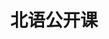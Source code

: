 ---
description: 北京语言大学公开课。国内高校有这个勇气的要支持下。
layout: post
results:
- primaryGenreName: Education
  version: '1.0'
  artworkUrl100: http://a492.phobos.apple.com/us/r30/Purple/v4/08/82/48/0882483a-b3e4-4a1a-fe38-2dd062d5082f/mzl.ycolzndm.png
  trackViewUrl: https://itunes.apple.com/cn/app/bei-yu-gong-kai-ke/id739655243?mt=8&uo=4
  artworkUrl60: http://a1441.phobos.apple.com/us/r30/Purple4/v4/ab/17/a3/ab17a34a-88c1-e03c-37d6-5d756fff3e29/72x72.png
  userRatingCountForCurrentVersion: 1
  sellerName: Beijing Beiyuda Educational Technologies Co., Ltd.
  supportedDevices:
  - iPadFourthGen
  - iPadMini
  - iPad2Wifi
  - iPadThirdGen
  - iPad23G
  - iPadMini4G
  - iPadFourthGen4G
  - iPadThirdGen4G
  genres:
  - 教育
  - 摄影与录像
  trackName: 北语公开课
  description: "北语公开课是由北京语言大学网络教育学院提供的，面向所有人免费开放的高品质网络课程系统，提供以中国语言文化、对外汉语教学和外语学习为主的视频课程和在线交流平台。北语公开课专为成年人业余自主学习开发，单集时间短、内容精、有的放矢，便于利用碎片时间掌握知识点，实用性与趣味性兼备，令人学不释手。\n
    \      北语公开课有在线与离线两种学习模式，在线状态可随时与课程同学沟通，亦可将课程下载至本地，供无网络环境下使用，两种模式可同步学习进度，并提供记录、分享、收藏等功能。"
  price: 0
  trackId: 739655243
  releaseDate: '2013-12-05T08:24:55Z'
  screenshotUrls: &a []
  artistViewUrl: https://itunes.apple.com/cn/artist/beijing-beiyuda-educational/id739655246?uo=4
  primaryGenreId: 6017
  averageUserRatingForCurrentVersion: 5
  kind: software
  fileSizeBytes: '28273653'
  bundleId: BlcuOpenCourse
  trackContentRating: 4+
  artistName: Beijing Beiyuda Educational Technologies Co., Ltd.
  trackCensoredName: 北语公开课
  isGameCenterEnabled: false
  contentAdvisoryRating: 4+
  languageCodesISO2A:
  - EN
  - ZH
  features: *a
  wrapperType: software
  artworkUrl512: http://a492.phobos.apple.com/us/r30/Purple/v4/08/82/48/0882483a-b3e4-4a1a-fe38-2dd062d5082f/mzl.ycolzndm.png
  formattedPrice: 免费
  artistId: 739655246
  genreIds:
  - '6017'
  - '6008'
  currency: CNY
  ipadScreenshotUrls:
  - http://a2.mzstatic.com/us/r30/Purple6/v4/5a/3a/7d/5a3a7d53-d58e-4d9e-050a-b209f9d28064/screen480x480.jpeg
  - http://a4.mzstatic.com/us/r30/Purple/v4/93/bc/55/93bc55cd-b2b1-db53-0a35-db8b75626114/screen480x480.jpeg
  - http://a2.mzstatic.com/us/r30/Purple6/v4/3d/52/0e/3d520e55-5505-1077-a228-f57c3beed5b6/screen480x480.jpeg
  - http://a4.mzstatic.com/us/r30/Purple/v4/dd/5e/7d/dd5e7d86-77d6-c8a4-015c-816a8615ae60/screen480x480.jpeg
category: 教育
tags: tag1
resultCount: 1
title: 北语公开课

---